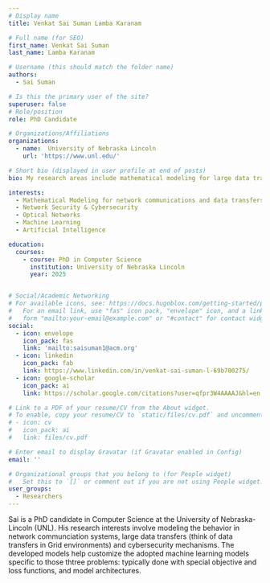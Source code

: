 ```yaml
---
# Display name
title: Venkat Sai Suman Lamba Karanam

# Full name (for SEO)
first_name: Venkat Sai Suman
last_name: Lamba Karanam

# Username (this should match the folder name)
authors:
  - Sai Suman

# Is this the primary user of the site?
superuser: false
# Role/position
role: PhD Candidate

# Organizations/Affiliations
organizations:
  - name:  University of Nebraska Lincoln
    url: 'https://www.unl.edu/'

# Short bio (displayed in user profile at end of posts)
bio: My research areas include mathematical modeling for large data transfers, optical networks, online machine learning paradigms, cybersecurity.

interests:
  - Mathematical Modeling for network communications and data transfers
  - Network Security & Cybersecurity
  - Optical Networks
  - Machine Learning
  - Artificial Intelligence

education:
  courses:
    - course: PhD in Computer Science
      institution: University of Nebraska Lincoln
      year: 2025


# Social/Academic Networking
# For available icons, see: https://docs.hugoblox.com/getting-started/page-builder/#icons
#   For an email link, use "fas" icon pack, "envelope" icon, and a link in the
#   form "mailto:your-email@example.com" or "#contact" for contact widget.
social:
  - icon: envelope
    icon_pack: fas
    link: 'mailto:saisuman1@acm.org'
  - icon: linkedin
    icon_pack: fab
    link: https://www.linkedin.com/in/venkat-sai-suman-l-69b700275/
  - icon: google-scholar
    icon_pack: ai
    link: https://scholar.google.com/citations?user=qfpr3W4AAAAJ&hl=en

# Link to a PDF of your resume/CV from the About widget.
# To enable, copy your resume/CV to `static/files/cv.pdf` and uncomment the lines below.
# - icon: cv
#   icon_pack: ai
#   link: files/cv.pdf

# Enter email to display Gravatar (if Gravatar enabled in Config)
email: ''

# Organizational groups that you belong to (for People widget)
#   Set this to `[]` or comment out if you are not using People widget.
user_groups:
  - Researchers
---
```


Sai is a PhD candidate in Computer Science at the University of Nebraska-Lincoln (UNL). His research interests involve modeling the behavior in network communciation systems, large data transfers (think of data transfers in Grid environments) and cybersecurity mechanisms. The developed models help customize the adopted machine learning models specific to those thtree problems: typically done with special objective and loss functions, and model architectures. 
